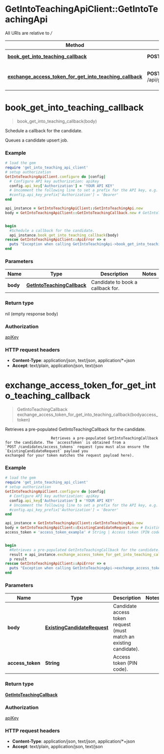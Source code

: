 # GetIntoTeachingApiClient::GetIntoTeachingApi

All URIs are relative to */*

Method | HTTP request | Description
------------- | ------------- | -------------
[**book_get_into_teaching_callback**](GetIntoTeachingApi.md#book_get_into_teaching_callback) | **POST** /api/get_into_teaching/callbacks | Schedule a callback for the candidate.
[**exchange_access_token_for_get_into_teaching_callback**](GetIntoTeachingApi.md#exchange_access_token_for_get_into_teaching_callback) | **POST** /api/get_into_teaching/callbacks/exchange_access_token/{accessToken} | Retrieves a pre-populated GetIntoTeachingCallback for the candidate.

# **book_get_into_teaching_callback**
> book_get_into_teaching_callback(body)

Schedule a callback for the candidate.

Queues a candidate upsert job.

### Example
```ruby
# load the gem
require 'get_into_teaching_api_client'
# setup authorization
GetIntoTeachingApiClient.configure do |config|
  # Configure API key authorization: apiKey
  config.api_key['Authorization'] = 'YOUR API KEY'
  # Uncomment the following line to set a prefix for the API key, e.g. 'Bearer' (defaults to nil)
  #config.api_key_prefix['Authorization'] = 'Bearer'
end

api_instance = GetIntoTeachingApiClient::GetIntoTeachingApi.new
body = GetIntoTeachingApiClient::GetIntoTeachingCallback.new # GetIntoTeachingCallback | Candidate to book a callback for.


begin
  #Schedule a callback for the candidate.
  api_instance.book_get_into_teaching_callback(body)
rescue GetIntoTeachingApiClient::ApiError => e
  puts "Exception when calling GetIntoTeachingApi->book_get_into_teaching_callback: #{e}"
end
```

### Parameters

Name | Type | Description  | Notes
------------- | ------------- | ------------- | -------------
 **body** | [**GetIntoTeachingCallback**](GetIntoTeachingCallback.md)| Candidate to book a callback for. | 

### Return type

nil (empty response body)

### Authorization

[apiKey](../README.md#apiKey)

### HTTP request headers

 - **Content-Type**: application/json, text/json, application/*+json
 - **Accept**: text/plain, application/json, text/json



# **exchange_access_token_for_get_into_teaching_callback**
> GetIntoTeachingCallback exchange_access_token_for_get_into_teaching_callback(bodyaccess_token)

Retrieves a pre-populated GetIntoTeachingCallback for the candidate.

                         Retrieves a pre-populated GetIntoTeachingCallback for the candidate. The `accessToken` is obtained from a                          `POST /candidates/access_tokens` request (you must also ensure the `ExistingCandidateRequest` payload you                          exchanged for your token matches the request payload here).

### Example
```ruby
# load the gem
require 'get_into_teaching_api_client'
# setup authorization
GetIntoTeachingApiClient.configure do |config|
  # Configure API key authorization: apiKey
  config.api_key['Authorization'] = 'YOUR API KEY'
  # Uncomment the following line to set a prefix for the API key, e.g. 'Bearer' (defaults to nil)
  #config.api_key_prefix['Authorization'] = 'Bearer'
end

api_instance = GetIntoTeachingApiClient::GetIntoTeachingApi.new
body = GetIntoTeachingApiClient::ExistingCandidateRequest.new # ExistingCandidateRequest | Candidate access token request (must match an existing candidate).
access_token = 'access_token_example' # String | Access token (PIN code).


begin
  #Retrieves a pre-populated GetIntoTeachingCallback for the candidate.
  result = api_instance.exchange_access_token_for_get_into_teaching_callback(bodyaccess_token)
  p result
rescue GetIntoTeachingApiClient::ApiError => e
  puts "Exception when calling GetIntoTeachingApi->exchange_access_token_for_get_into_teaching_callback: #{e}"
end
```

### Parameters

Name | Type | Description  | Notes
------------- | ------------- | ------------- | -------------
 **body** | [**ExistingCandidateRequest**](ExistingCandidateRequest.md)| Candidate access token request (must match an existing candidate). | 
 **access_token** | **String**| Access token (PIN code). | 

### Return type

[**GetIntoTeachingCallback**](GetIntoTeachingCallback.md)

### Authorization

[apiKey](../README.md#apiKey)

### HTTP request headers

 - **Content-Type**: application/json, text/json, application/*+json
 - **Accept**: text/plain, application/json, text/json



